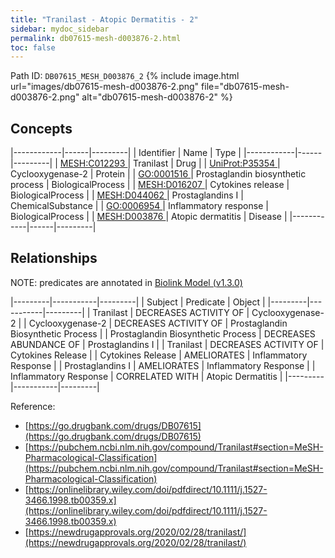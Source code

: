 ```yaml
---
title: "Tranilast - Atopic Dermatitis - 2"
sidebar: mydoc_sidebar
permalink: db07615-mesh-d003876-2.html
toc: false 
---
```



Path ID: `DB07615_MESH_D003876_2`
{% include image.html url="images/db07615-mesh-d003876-2.png" file="db07615-mesh-d003876-2.png" alt="db07615-mesh-d003876-2" %}

## Concepts

|------------|------|---------|
| Identifier | Name | Type    |
|------------|------|---------|
| <a href="https://identifiers.org/MESH:C012293">MESH:C012293 </a> | Tranilast | Drug |
| <a href="https://identifiers.org/UniProt:P35354">UniProt:P35354 </a> | Cyclooxygenase-2 | Protein |
| <a href="https://identifiers.org/GO:0001516">GO:0001516 </a> | Prostaglandin biosynthetic process | BiologicalProcess |
| <a href="https://identifiers.org/MESH:D016207">MESH:D016207 </a> | Cytokines release | BiologicalProcess |
| <a href="https://identifiers.org/MESH:D044062">MESH:D044062 </a> | Prostaglandins I | ChemicalSubstance |
| <a href="https://identifiers.org/GO:0006954">GO:0006954 </a> | Inflammatory response | BiologicalProcess |
| <a href="https://identifiers.org/MESH:D003876">MESH:D003876 </a> | Atopic dermatitis | Disease |
|------------|------|---------|

## Relationships


NOTE: predicates are annotated in <a href="https://github.com/biolink/biolink-model/releases/tag/v1.3.0">Biolink Model (v1.3.0)</a>

|---------|-----------|---------|
| Subject | Predicate | Object  |
|---------|-----------|---------|
| Tranilast | DECREASES ACTIVITY OF | Cyclooxygenase-2 |
| Cyclooxygenase-2 | DECREASES ACTIVITY OF | Prostaglandin Biosynthetic Process |
| Prostaglandin Biosynthetic Process | DECREASES ABUNDANCE OF | Prostaglandins I |
| Tranilast | DECREASES ACTIVITY OF | Cytokines Release |
| Cytokines Release | AMELIORATES | Inflammatory Response |
| Prostaglandins I | AMELIORATES | Inflammatory Response |
| Inflammatory Response | CORRELATED WITH | Atopic Dermatitis |
|---------|-----------|---------|

Reference: 
  - [https://go.drugbank.com/drugs/DB07615](https://go.drugbank.com/drugs/DB07615)
  - [https://pubchem.ncbi.nlm.nih.gov/compound/Tranilast#section=MeSH-Pharmacological-Classification](https://pubchem.ncbi.nlm.nih.gov/compound/Tranilast#section=MeSH-Pharmacological-Classification)
  - [https://onlinelibrary.wiley.com/doi/pdfdirect/10.1111/j.1527-3466.1998.tb00359.x](https://onlinelibrary.wiley.com/doi/pdfdirect/10.1111/j.1527-3466.1998.tb00359.x)
  - [https://newdrugapprovals.org/2020/02/28/tranilast/](https://newdrugapprovals.org/2020/02/28/tranilast/)
